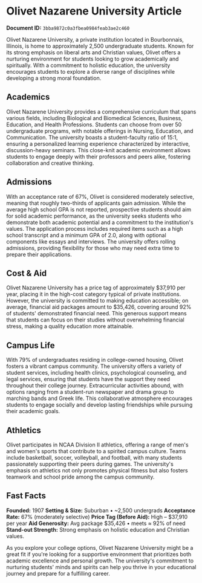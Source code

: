 # Olivet Nazarene University Article

**Document ID:** `3bba9872c0a3fbea0984feab3ae2c460`

Olivet Nazarene University, a private institution located in Bourbonnais, Illinois, is home to approximately 2,500 undergraduate students. Known for its strong emphasis on liberal arts and Christian values, Olivet offers a nurturing environment for students looking to grow academically and spiritually. With a commitment to holistic education, the university encourages students to explore a diverse range of disciplines while developing a strong moral foundation.

## Academics
Olivet Nazarene University provides a comprehensive curriculum that spans various fields, including Biological and Biomedical Sciences, Business, Education, and Health Professions. Students can choose from over 50 undergraduate programs, with notable offerings in Nursing, Education, and Communication. The university boasts a student-faculty ratio of 15:1, ensuring a personalized learning experience characterized by interactive, discussion-heavy seminars. This close-knit academic environment allows students to engage deeply with their professors and peers alike, fostering collaboration and creative thinking.

## Admissions
With an acceptance rate of 67%, Olivet is considered moderately selective, meaning that roughly two-thirds of applicants gain admission. While the average high school GPA is not reported, prospective students should aim for solid academic performance, as the university seeks students who demonstrate both academic potential and a commitment to the institution's values. The application process includes required items such as a high school transcript and a minimum GPA of 2.0, along with optional components like essays and interviews. The university offers rolling admissions, providing flexibility for those who may need extra time to prepare their applications.

## Cost & Aid
Olivet Nazarene University has a price tag of approximately $37,910 per year, placing it in the high-cost category typical of private institutions. However, the university is committed to making education accessible; on average, financial aid packages amount to $35,426, covering around 92% of students' demonstrated financial need. This generous support means that students can focus on their studies without overwhelming financial stress, making a quality education more attainable.

## Campus Life
With 79% of undergraduates residing in college-owned housing, Olivet fosters a vibrant campus community. The university offers a variety of student services, including health clinics, psychological counseling, and legal services, ensuring that students have the support they need throughout their college journey. Extracurricular activities abound, with options ranging from a student-run newspaper and drama group to marching bands and Greek life. This collaborative atmosphere encourages students to engage socially and develop lasting friendships while pursuing their academic goals.

## Athletics
Olivet participates in NCAA Division II athletics, offering a range of men's and women's sports that contribute to a spirited campus culture. Teams include basketball, soccer, volleyball, and football, with many students passionately supporting their peers during games. The university's emphasis on athletics not only promotes physical fitness but also fosters teamwork and school pride among the campus community.

## Fast Facts
**Founded:** 1907
**Setting & Size:** Suburban • ~2,500 undergrads
**Acceptance Rate:** 67% (moderately selective)
**Price Tag (Before Aid):** High – $37,910 per year
**Aid Generosity:** Avg package $35,426 • meets ≈ 92% of need
**Stand-out Strength:** Strong emphasis on holistic education and Christian values.

As you explore your college options, Olivet Nazarene University might be a great fit if you're looking for a supportive environment that prioritizes both academic excellence and personal growth. The university's commitment to nurturing students' minds and spirits can help you thrive in your educational journey and prepare for a fulfilling career.
